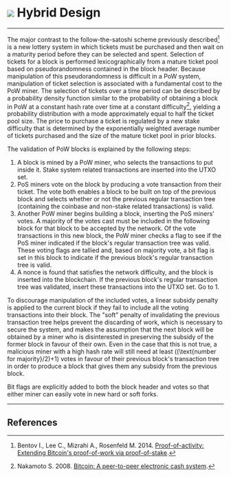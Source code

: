 # <img class="dcr-icon" src="/img/dcr-icons/Code.svg" /> Hybrid Design 

---

The major contrast to the follow-the-satoshi scheme previously described[^1] is a new lottery system in which tickets must be purchased and then wait on a maturity period before they can be selected and spent. Selection of tickets for a block is performed lexicographically from a mature ticket pool based on pseudorandomness contained in the block header. Because manipulation of this pseudorandomness is difficult in a PoW system, manipulation of ticket selection is associated with a fundamental cost to the PoW miner. The selection of tickets over a time period can be described by a probability density function similar to the probability of obtaining a block in PoW at a constant hash rate over time at a constant difficulty[^2], yielding a probability distribution with a mode approximately equal to half the ticket pool size. The price to purchase a ticket is regulated by a new stake difficulty that is determined by the exponentially weighted average number of tickets purchased and the size of the mature ticket pool in prior blocks.

The validation of PoW blocks is explained by the following steps:

1. A block is mined by a PoW miner, who selects the transactions to put inside it. Stake system related transactions are inserted into the UTXO set.
2. PoS miners vote on the block by producing a vote transaction from their ticket. The vote both enables a block to be built on top of the previous block and selects whether or not the previous regular transaction tree (containing the coinbase and non-stake related transactions) is valid.
3. Another PoW miner begins building a block, inserting the PoS miners' votes. A majority of the votes cast must be included in the following block for that block to be accepted by the network. Of the vote transactions in this new block, the PoW miner checks a flag to see if the PoS miner indicated if the block's regular transaction tree was valid. These voting flags are tallied and, based on majority vote, a bit flag is set in this block to indicate if the previous block's regular transaction tree is valid.
4. A nonce is found that satisfies the network difficulty, and the block is inserted into the blockchain. If the previous block's regular transaction tree was validated, insert these transactions into the UTXO set. Go to 1.

To discourage manipulation of the included votes, a linear subsidy penalty is applied to the current block if they fail to include all the voting transactions into their block. The "soft" penalty of invalidating the previous transaction tree helps prevent the discarding of work, which is necessary to secure the system, and makes the assumption that the next block will be obtained by a miner who is disinterested in preserving the subsidy of the former block in favour of their own. Even in the case that this is not true, a malicious miner with a high hash rate will still need at least \((\text{number for majority}/2)+1\) votes in favour of their previous block's transaction tree in order to produce a block that gives them any subsidy from the previous block.

Bit flags are explicitly added to both the block header and votes so that either miner can easily vote in new hard or soft forks.

---

## <i class="fa fa-book"></i> References 

[^1]: Bentov I., Lee C., Mizrahi A., Rosenfeld M. 2014. [Proof-of-activity: Extending Bitcoin's proof-of-work via proof-of-stake](https://decred.org/research/bentov2014.pdf).
[^2]: Nakamoto S. 2008. [Bitcoin: A peer-to-peer electronic cash system](https://decred.org/research/nakamoto2008.pdf).
